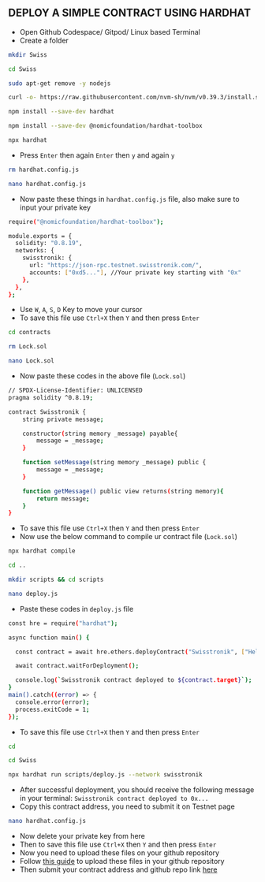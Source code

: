 ## DEPLOY A SIMPLE CONTRACT USING HARDHAT

- Open Github Codespace/ Gitpod/ Linux based Terminal
- Create a folder
```bash
mkdir Swiss
```
```bash
cd Swiss
```
```bash
sudo apt-get remove -y nodejs
```
```bash
curl -o- https://raw.githubusercontent.com/nvm-sh/nvm/v0.39.3/install.sh | bash && export NVM_DIR="/usr/local/share/nvm"; [ -s "$NVM_DIR/nvm.sh" ] && \. "$NVM_DIR/nvm.sh"; [ -s "$NVM_DIR/bash_completion" ] && \. "$NVM_DIR/bash_completion"; source ~/.bashrc; nvm install --lts; nvm use --lts
```
```bash
npm install --save-dev hardhat
```
```bash
npm install --save-dev @nomicfoundation/hardhat-toolbox
```
```bash
npx hardhat
```
- Press `Enter` then again `Enter` then `y` and again `y`

```bash
rm hardhat.config.js
```
```bash
nano hardhat.config.js
```
- Now paste these things in `hardhat.config.js` file, also make sure to input your private key
```bash
require("@nomicfoundation/hardhat-toolbox");

module.exports = {
  solidity: "0.8.19",
  networks: {
    swisstronik: {
      url: "https://json-rpc.testnet.swisstronik.com/",
      accounts: ["0xd5..."], //Your private key starting with "0x"
    },
  },
};
```
- Use `W`, `A`, `S`, `D` Key to move your cursor
- To save this file use `Ctrl+X` then `Y` and then press `Enter`
```bash
cd contracts
```
```bash
rm Lock.sol
```
```bash
nano Lock.sol
```
- Now paste these codes in the above file (`Lock.sol`)
```bash
// SPDX-License-Identifier: UNLICENSED
pragma solidity ^0.8.19;

contract Swisstronik {
    string private message;

    constructor(string memory _message) payable{
        message = _message;
    }

    function setMessage(string memory _message) public {
        message = _message;
    }

    function getMessage() public view returns(string memory){
        return message;
    }
}
```
- To save this file use `Ctrl+X` then `Y` and then press `Enter`
- Now use the below command to compile ur contract file (`Lock.sol`)
```bash
npx hardhat compile
```
```bash
cd ..
```
```bash
mkdir scripts && cd scripts
```
```bash
nano deploy.js
```
- Paste these codes in `deploy.js` file
```bash
const hre = require("hardhat");

async function main() {

  const contract = await hre.ethers.deployContract("Swisstronik", ["Hello Swisstronik!!"]);

  await contract.waitForDeployment();

  console.log(`Swisstronik contract deployed to ${contract.target}`);
}
main().catch((error) => {
  console.error(error);
  process.exitCode = 1;
});
```
- To save this file use `Ctrl+X` then `Y` and then press `Enter`
```bash
cd
```
```bash
cd Swiss
```
```bash
npx hardhat run scripts/deploy.js --network swisstronik
```
- After successful deployment, you should receive the following message in your terminal: `Swisstronik contract deployed to 0x...`
- Copy this contract address, you need to submit it on Testnet page
```bash
nano hardhat.config.js
```
- Now delete your private key from here
- Then to save this file use `Ctrl+X` then `Y` and then press `Enter`
- Now you need to upload these files on your github repository
- Follow [this guide](https://github.com/dxzenith/Swisstronik-Testnet/blob/main/Upload-To-Github.md) to upload these files in your github repository
- Then submit your contract address and github repo link [here](https://www.swisstronik.com/testnet2/dashboard)
